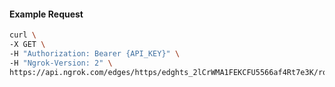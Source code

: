 <!-- Code generated for API Clients. DO NOT EDIT. -->

#### Example Request

```bash
curl \
-X GET \
-H "Authorization: Bearer {API_KEY}" \
-H "Ngrok-Version: 2" \
https://api.ngrok.com/edges/https/edghts_2lCrWMA1FEKCFU5566af4Rt7e3K/routes/edghtsrt_2lCrWOE5xLpwTd47VkiDPwNAzW3/response_headers
```
